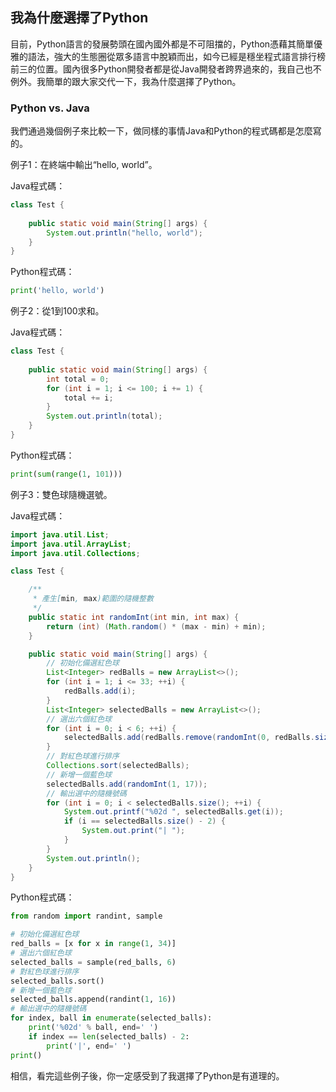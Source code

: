 ## 我為什麼選擇了Python

目前，Python語言的發展勢頭在國內國外都是不可阻擋的，Python憑藉其簡單優雅的語法，強大的生態圈從眾多語言中脫穎而出，如今已經是穩坐程式語言排行榜前三的位置。國內很多Python開發者都是從Java開發者跨界過來的，我自己也不例外。我簡單的跟大家交代一下，我為什麼選擇了Python。

### Python vs. Java

我們通過幾個例子來比較一下，做同樣的事情Java和Python的程式碼都是怎麼寫的。

例子1：在終端中輸出“hello, world”。

Java程式碼：

```Java
class Test {
	
    public static void main(String[] args) {
        System.out.println("hello, world");
    }
}
```

Python程式碼：

```Python
print('hello, world')
```

例子2：從1到100求和。

Java程式碼：

```Java
class Test {
    
    public static void main(String[] args) {
        int total = 0;
        for (int i = 1; i <= 100; i += 1) {
            total += i;
        }
        System.out.println(total);
    }
}
```

Python程式碼：

```Python
print(sum(range(1, 101)))
```

例子3：雙色球隨機選號。

Java程式碼：

```Java
import java.util.List;
import java.util.ArrayList;
import java.util.Collections;

class Test {

    /**
     * 產生[min, max)範圍的隨機整數
     */
    public static int randomInt(int min, int max) {
        return (int) (Math.random() * (max - min) + min);
    }

    public static void main(String[] args) {
        // 初始化備選紅色球
        List<Integer> redBalls = new ArrayList<>();
        for (int i = 1; i <= 33; ++i) {
            redBalls.add(i);
        }
        List<Integer> selectedBalls = new ArrayList<>();
        // 選出六個紅色球
        for (int i = 0; i < 6; ++i) {
            selectedBalls.add(redBalls.remove(randomInt(0, redBalls.size())));
        }
        // 對紅色球進行排序
        Collections.sort(selectedBalls);
        // 新增一個藍色球
        selectedBalls.add(randomInt(1, 17));
        // 輸出選中的隨機號碼
        for (int i = 0; i < selectedBalls.size(); ++i) {
            System.out.printf("%02d ", selectedBalls.get(i));
            if (i == selectedBalls.size() - 2) {
                System.out.print("| ");
            }
        }
        System.out.println();
    }
}
```

Python程式碼：

```Python
from random import randint, sample

# 初始化備選紅色球
red_balls = [x for x in range(1, 34)]
# 選出六個紅色球
selected_balls = sample(red_balls, 6)
# 對紅色球進行排序
selected_balls.sort()
# 新增一個藍色球
selected_balls.append(randint(1, 16))
# 輸出選中的隨機號碼
for index, ball in enumerate(selected_balls):
    print('%02d' % ball, end=' ')
    if index == len(selected_balls) - 2:
        print('|', end=' ')
print()
```

相信，看完這些例子後，你一定感受到了我選擇了Python是有道理的。